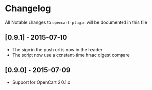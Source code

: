 # Changelog

All Notable changes to `opencart-plugin` will be documented in this file

## [0.9.1] - 2015-07-10
- The sign in the push url is now in the header
- The script now use a constant-time hmac digest compare

## [0.9.0] - 2015-07-09
- Support for OpenCart 2.0.1.x
